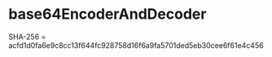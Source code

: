 # base64EncoderAndDecoder







SHA-256 = acfd1d0fa6e9c8cc13f644fc928758d16f6a9fa5701ded5eb30cee6f61e4c456
